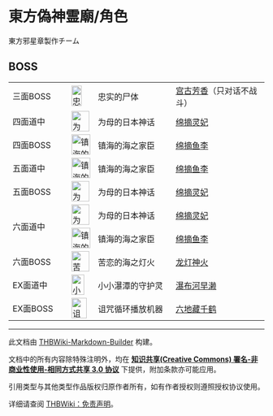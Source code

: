 # 東方偽神霊廟/角色

<!-- source html: G:\repos\THBWiki-Markdown-Builder\THBWikiMarkdown\Temp\main\3\37\ns0%3A%E6%9D%B1%E6%96%B9%E5%81%BD%E7%A5%9E%E9%9C%8A%E5%BB%9F%2F%E8%A7%92%E8%89%B2.html -->

東方邪星章製作チーム

## BOSS

<table><tbody><tr><td class="bg-color-info-10" style="min-width:100px">三面BOSS</td><td><div class="center"><div class="floatnone"><a href="./文件-宫古芳香（神灵庙立绘）.png.md" class="image" title="忠实的尸体 宫古芳香（只对话不战斗）"><img alt="忠实的尸体 宫古芳香（只对话不战斗）" src="https://upload.thwiki.cc/thumb/c/ca/%E5%AE%AB%E5%8F%A4%E8%8A%B3%E9%A6%99%EF%BC%88%E7%A5%9E%E7%81%B5%E5%BA%99%E7%AB%8B%E7%BB%98%EF%BC%89.png/20px-%E5%AE%AB%E5%8F%A4%E8%8A%B3%E9%A6%99%EF%BC%88%E7%A5%9E%E7%81%B5%E5%BA%99%E7%AB%8B%E7%BB%98%EF%BC%89.png" decoding="async" loading="lazy" width="20" height="40" srcset="https://upload.thwiki.cc/thumb/c/ca/%E5%AE%AB%E5%8F%A4%E8%8A%B3%E9%A6%99%EF%BC%88%E7%A5%9E%E7%81%B5%E5%BA%99%E7%AB%8B%E7%BB%98%EF%BC%89.png/29px-%E5%AE%AB%E5%8F%A4%E8%8A%B3%E9%A6%99%EF%BC%88%E7%A5%9E%E7%81%B5%E5%BA%99%E7%AB%8B%E7%BB%98%EF%BC%89.png 1.5x, https://upload.thwiki.cc/thumb/c/ca/%E5%AE%AB%E5%8F%A4%E8%8A%B3%E9%A6%99%EF%BC%88%E7%A5%9E%E7%81%B5%E5%BA%99%E7%AB%8B%E7%BB%98%EF%BC%89.png/39px-%E5%AE%AB%E5%8F%A4%E8%8A%B3%E9%A6%99%EF%BC%88%E7%A5%9E%E7%81%B5%E5%BA%99%E7%AB%8B%E7%BB%98%EF%BC%89.png 2x" data-file-width="238" data-file-height="480"></a></div></div></td> <td style="width:150px;padding:3px 9px 3px 7px;">忠实的尸体</td><td style="width:180px;padding:3px 9px 3px 7px;"> <a href="./宫古芳香.md" title="宫古芳香">宫古芳香</a>（只对话不战斗）</td></tr><tr><td class="bg-color-info-10" style="min-width:100px">四面道中</td><td><div class="center"><div class="floatnone"><a href="./文件-绵摘灵妃.jpg.md" class="image" title="为母的日本神话 绵摘灵妃"><img alt="为母的日本神话 绵摘灵妃" src="https://upload.thwiki.cc/thumb/e/e2/%E7%BB%B5%E6%91%98%E7%81%B5%E5%A6%83.jpg/35px-%E7%BB%B5%E6%91%98%E7%81%B5%E5%A6%83.jpg" decoding="async" loading="lazy" width="35" height="40" srcset="https://upload.thwiki.cc/thumb/e/e2/%E7%BB%B5%E6%91%98%E7%81%B5%E5%A6%83.jpg/53px-%E7%BB%B5%E6%91%98%E7%81%B5%E5%A6%83.jpg 1.5x, https://upload.thwiki.cc/thumb/e/e2/%E7%BB%B5%E6%91%98%E7%81%B5%E5%A6%83.jpg/71px-%E7%BB%B5%E6%91%98%E7%81%B5%E5%A6%83.jpg 2x" data-file-width="1296" data-file-height="1460"></a></div></div></td> <td style="width:150px;padding:3px 9px 3px 7px;">为母的日本神话</td><td style="width:180px;padding:3px 9px 3px 7px;"><a href="./绵摘灵妃.md" title="绵摘灵妃">绵摘灵妃</a></td></tr><tr><td class="bg-color-info-10" style="min-width:100px">四面BOSS</td><td><div class="center"><div class="floatnone"><a href="./文件-绵摘鱼李.png.md" class="image" title="镇海的海之家臣 绵摘鱼李"><img alt="镇海的海之家臣 绵摘鱼李" src="https://upload.thwiki.cc/thumb/0/0d/%E7%BB%B5%E6%91%98%E9%B1%BC%E6%9D%8E.png/37px-%E7%BB%B5%E6%91%98%E9%B1%BC%E6%9D%8E.png" decoding="async" loading="lazy" width="37" height="40" srcset="https://upload.thwiki.cc/thumb/0/0d/%E7%BB%B5%E6%91%98%E9%B1%BC%E6%9D%8E.png/56px-%E7%BB%B5%E6%91%98%E9%B1%BC%E6%9D%8E.png 1.5x, https://upload.thwiki.cc/thumb/0/0d/%E7%BB%B5%E6%91%98%E9%B1%BC%E6%9D%8E.png/75px-%E7%BB%B5%E6%91%98%E9%B1%BC%E6%9D%8E.png 2x" data-file-width="1341" data-file-height="1437"></a></div></div></td> <td style="width:150px;padding:3px 9px 3px 7px;">镇海的海之家臣</td><td style="width:180px;padding:3px 9px 3px 7px;"> <a href="./绵摘鱼李.md" title="绵摘鱼李">绵摘鱼李</a></td></tr><tr><td class="bg-color-info-10" style="min-width:100px">五面道中</td><td><div class="center"><div class="floatnone"><a href="./文件-绵摘鱼李.png.md" class="image" title="镇海的海之家臣 绵摘鱼李"><img alt="镇海的海之家臣 绵摘鱼李" src="https://upload.thwiki.cc/thumb/0/0d/%E7%BB%B5%E6%91%98%E9%B1%BC%E6%9D%8E.png/37px-%E7%BB%B5%E6%91%98%E9%B1%BC%E6%9D%8E.png" decoding="async" loading="lazy" width="37" height="40" srcset="https://upload.thwiki.cc/thumb/0/0d/%E7%BB%B5%E6%91%98%E9%B1%BC%E6%9D%8E.png/56px-%E7%BB%B5%E6%91%98%E9%B1%BC%E6%9D%8E.png 1.5x, https://upload.thwiki.cc/thumb/0/0d/%E7%BB%B5%E6%91%98%E9%B1%BC%E6%9D%8E.png/75px-%E7%BB%B5%E6%91%98%E9%B1%BC%E6%9D%8E.png 2x" data-file-width="1341" data-file-height="1437"></a></div></div></td> <td style="width:150px;padding:3px 9px 3px 7px;">镇海的海之家臣</td><td style="width:180px;padding:3px 9px 3px 7px;"><a href="./绵摘鱼李.md" title="绵摘鱼李">绵摘鱼李</a></td></tr><tr><td class="bg-color-info-10" style="min-width:100px">五面BOSS</td><td><div class="center"><div class="floatnone"><a href="./文件-绵摘灵妃.jpg.md" class="image" title="为母的日本神话 绵摘灵妃"><img alt="为母的日本神话 绵摘灵妃" src="https://upload.thwiki.cc/thumb/e/e2/%E7%BB%B5%E6%91%98%E7%81%B5%E5%A6%83.jpg/35px-%E7%BB%B5%E6%91%98%E7%81%B5%E5%A6%83.jpg" decoding="async" loading="lazy" width="35" height="40" srcset="https://upload.thwiki.cc/thumb/e/e2/%E7%BB%B5%E6%91%98%E7%81%B5%E5%A6%83.jpg/53px-%E7%BB%B5%E6%91%98%E7%81%B5%E5%A6%83.jpg 1.5x, https://upload.thwiki.cc/thumb/e/e2/%E7%BB%B5%E6%91%98%E7%81%B5%E5%A6%83.jpg/71px-%E7%BB%B5%E6%91%98%E7%81%B5%E5%A6%83.jpg 2x" data-file-width="1296" data-file-height="1460"></a></div></div></td> <td style="width:150px;padding:3px 9px 3px 7px;">为母的日本神话</td><td style="width:180px;padding:3px 9px 3px 7px;"> <a href="./绵摘灵妃.md" title="绵摘灵妃">绵摘灵妃</a></td></tr><tr><td rowspan="2" class="bg-color-info-10" style="min-width:100px">六面道中</td><td><div class="center"><div class="floatnone"><a href="./文件-绵摘灵妃.jpg.md" class="image" title="为母的日本神话 绵摘灵妃"><img alt="为母的日本神话 绵摘灵妃" src="https://upload.thwiki.cc/thumb/e/e2/%E7%BB%B5%E6%91%98%E7%81%B5%E5%A6%83.jpg/35px-%E7%BB%B5%E6%91%98%E7%81%B5%E5%A6%83.jpg" decoding="async" loading="lazy" width="35" height="40" srcset="https://upload.thwiki.cc/thumb/e/e2/%E7%BB%B5%E6%91%98%E7%81%B5%E5%A6%83.jpg/53px-%E7%BB%B5%E6%91%98%E7%81%B5%E5%A6%83.jpg 1.5x, https://upload.thwiki.cc/thumb/e/e2/%E7%BB%B5%E6%91%98%E7%81%B5%E5%A6%83.jpg/71px-%E7%BB%B5%E6%91%98%E7%81%B5%E5%A6%83.jpg 2x" data-file-width="1296" data-file-height="1460"></a></div></div></td> <td style="width:px;padding:3px 9px 3px 7px;">为母的日本神话</td><td style="width:180px;padding:3px 9px 3px 7px;"> <a href="./绵摘灵妃.md" title="绵摘灵妃">绵摘灵妃</a></td></tr><tr><td><div class="center"><div class="floatnone"><a href="./文件-绵摘鱼李.png.md" class="image" title="镇海的海之家臣 绵摘鱼李"><img alt="镇海的海之家臣 绵摘鱼李" src="https://upload.thwiki.cc/thumb/0/0d/%E7%BB%B5%E6%91%98%E9%B1%BC%E6%9D%8E.png/37px-%E7%BB%B5%E6%91%98%E9%B1%BC%E6%9D%8E.png" decoding="async" loading="lazy" width="37" height="40" srcset="https://upload.thwiki.cc/thumb/0/0d/%E7%BB%B5%E6%91%98%E9%B1%BC%E6%9D%8E.png/56px-%E7%BB%B5%E6%91%98%E9%B1%BC%E6%9D%8E.png 1.5x, https://upload.thwiki.cc/thumb/0/0d/%E7%BB%B5%E6%91%98%E9%B1%BC%E6%9D%8E.png/75px-%E7%BB%B5%E6%91%98%E9%B1%BC%E6%9D%8E.png 2x" data-file-width="1341" data-file-height="1437"></a></div></div></td> <td style="width:150px;padding:3px 9px 3px 7px;">镇海的海之家臣</td><td style="width:180px;padding:3px 9px 3px 7px;"><a href="./绵摘鱼李.md" title="绵摘鱼李">绵摘鱼李</a></td></tr><tr><td class="bg-color-info-10" style="min-width:100px">六面BOSS</td><td><div class="center"><div class="floatnone"><a href="./文件-龙灯神火.png.md" class="image" title="苦恋的海之灯火 龙灯神火"><img alt="苦恋的海之灯火 龙灯神火" src="https://upload.thwiki.cc/thumb/9/9d/%E9%BE%99%E7%81%AF%E7%A5%9E%E7%81%AB.png/35px-%E9%BE%99%E7%81%AF%E7%A5%9E%E7%81%AB.png" decoding="async" loading="lazy" width="35" height="40" srcset="https://upload.thwiki.cc/thumb/9/9d/%E9%BE%99%E7%81%AF%E7%A5%9E%E7%81%AB.png/52px-%E9%BE%99%E7%81%AF%E7%A5%9E%E7%81%AB.png 1.5x, https://upload.thwiki.cc/thumb/9/9d/%E9%BE%99%E7%81%AF%E7%A5%9E%E7%81%AB.png/69px-%E9%BE%99%E7%81%AF%E7%A5%9E%E7%81%AB.png 2x" data-file-width="1300" data-file-height="1500"></a></div></div></td> <td style="width:150px;padding:3px 9px 3px 7px;">苦恋的海之灯火</td><td style="width:180px;padding:3px 9px 3px 7px;"> <a href="./龙灯神火.md" title="龙灯神火">龙灯神火</a></td></tr><tr><td class="bg-color-info-10" style="min-width:100px">EX面道中</td><td><div class="center"><div class="floatnone"><a href="./文件-瀑布河早濑立绘.png.md" class="image" title="小小瀑潭的守护灵 瀑布河早濑"><img alt="小小瀑潭的守护灵 瀑布河早濑" src="https://upload.thwiki.cc/thumb/d/d0/%E7%80%91%E5%B8%83%E6%B2%B3%E6%97%A9%E6%BF%91%E7%AB%8B%E7%BB%98.png/25px-%E7%80%91%E5%B8%83%E6%B2%B3%E6%97%A9%E6%BF%91%E7%AB%8B%E7%BB%98.png" decoding="async" loading="lazy" width="25" height="40" srcset="https://upload.thwiki.cc/thumb/d/d0/%E7%80%91%E5%B8%83%E6%B2%B3%E6%97%A9%E6%BF%91%E7%AB%8B%E7%BB%98.png/38px-%E7%80%91%E5%B8%83%E6%B2%B3%E6%97%A9%E6%BF%91%E7%AB%8B%E7%BB%98.png 1.5x, https://upload.thwiki.cc/thumb/d/d0/%E7%80%91%E5%B8%83%E6%B2%B3%E6%97%A9%E6%BF%91%E7%AB%8B%E7%BB%98.png/51px-%E7%80%91%E5%B8%83%E6%B2%B3%E6%97%A9%E6%BF%91%E7%AB%8B%E7%BB%98.png 2x" data-file-width="384" data-file-height="600"></a></div></div></td> <td style="width:px;padding:3px 9px 3px 7px;">小小瀑潭的守护灵</td><td style="width:180px;padding:3px 9px 3px 7px;"> <a href="./瀑布河早濑.md" title="瀑布河早濑">瀑布河早濑</a></td></tr><tr><td class="bg-color-info-10" style="min-width:100px">EX面BOSS</td><td><div class="center"><div class="floatnone"><a href="./文件-六地藏千鹤.png.md" class="image" title="诅咒循环播放机器 六地藏千鹤"><img alt="诅咒循环播放机器 六地藏千鹤" src="https://upload.thwiki.cc/thumb/d/d4/%E5%85%AD%E5%9C%B0%E8%97%8F%E5%8D%83%E9%B9%A4.png/30px-%E5%85%AD%E5%9C%B0%E8%97%8F%E5%8D%83%E9%B9%A4.png" decoding="async" loading="lazy" width="30" height="40" srcset="https://upload.thwiki.cc/thumb/d/d4/%E5%85%AD%E5%9C%B0%E8%97%8F%E5%8D%83%E9%B9%A4.png/45px-%E5%85%AD%E5%9C%B0%E8%97%8F%E5%8D%83%E9%B9%A4.png 1.5x, https://upload.thwiki.cc/thumb/d/d4/%E5%85%AD%E5%9C%B0%E8%97%8F%E5%8D%83%E9%B9%A4.png/60px-%E5%85%AD%E5%9C%B0%E8%97%8F%E5%8D%83%E9%B9%A4.png 2x" data-file-width="375" data-file-height="500"></a></div></div></td> <td style="width:150px;padding:3px 9px 3px 7px;">诅咒循环播放机器</td><td style="width:180px;padding:3px 9px 3px 7px;"><a href="./六地藏千鹤.md" title="六地藏千鹤">六地藏千鹤</a></td></tr></tbody></table>






---

此文档由 [THBWiki-Markdown-Builder](https://github.com/Delsin-Yu/THBWiki-Markdown-Builder) 构建。

文档中的所有内容除特殊注明外，均在 [**知识共享(Creative Commons) 署名-非商业性使用-相同方式共享 3.0 协议**](https://creativecommons.org/licenses/by-sa/3.0/deed.zh-hans) 下提供，附加条款亦可能应用。

引用类型与其他类型作品版权归原作者所有，如有作者授权则遵照授权协议使用。

详细请查阅 [THBWiki：免责声明](https://thbwiki.cc/THBWiki:%E5%85%8D%E8%B4%A3%E5%A3%B0%E6%98%8E)。

